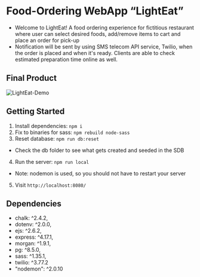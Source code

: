 # Food-Ordering WebApp “LightEat”

- Welcome to LightEat! A food ordering experience for fictitious restaurant where user can select desired foods, add/remove items to cart and place an order for pick-up
- Notification will be sent by using SMS telecom API service, Twilio, when the order is placed and when it's ready. Clients are able to check estimated preparation time online as well.


## Final Product

![LightEat-Demo](https://camo.githubusercontent.com/1d8d7ee235ff7287516dc50abb0c0402aa070b844d18a7ee2b548ae601858d9a/68747470733a2f2f6d656469612e67697068792e636f6d2f6d656469612f76312e59326c6b505463354d4749334e6a45785a6a63794d6d4a6a5a4441794e7a466b4e6d4e6d4e7a4d325a57557a4f5745304e4451305a546b785a574a694d47466d4d5459795a695a6a6444316e2f3831674a79684f5439666d357874716a32452f67697068792e676966)

## Getting Started

1. Install dependencies: `npm i`
2. Fix to binaries for sass: `npm rebuild node-sass`
3. Reset database: `npm run db:reset`
  - Check the db folder to see what gets created and seeded in the SDB
4. Run the server: `npm run local`
  - Note: nodemon is used, so you should not have to restart your server
5. Visit `http://localhost:8080/`

## Dependencies
- chalk: ^2.4.2,
- dotenv: ^2.0.0,
- ejs: ^2.6.2,
- express: ^4.17.1,
- morgan: ^1.9.1,
- pg: ^8.5.0,
- sass: ^1.35.1,
- twilio: ^3.77.2
- "nodemon": ^2.0.10
